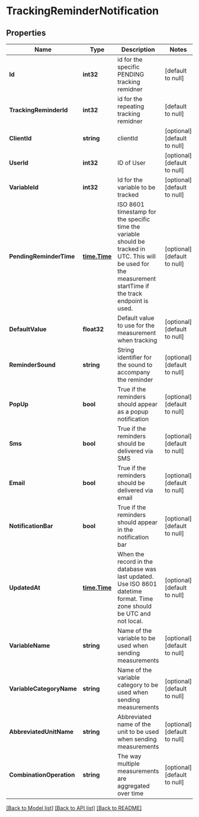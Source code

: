 # TrackingReminderNotification

## Properties
Name | Type | Description | Notes
------------ | ------------- | ------------- | -------------
**Id** | **int32** | id for the specific PENDING tracking remidner | [default to null]
**TrackingReminderId** | **int32** | id for the repeating tracking remidner | [default to null]
**ClientId** | **string** | clientId | [optional] [default to null]
**UserId** | **int32** | ID of User | [optional] [default to null]
**VariableId** | **int32** | Id for the variable to be tracked | [optional] [default to null]
**PendingReminderTime** | [**time.Time**](time.Time.md) | ISO 8601 timestamp for the specific time the variable should be tracked in UTC.  This will be used for the measurement startTime if the track endpoint is used. | [optional] [default to null]
**DefaultValue** | **float32** | Default value to use for the measurement when tracking | [optional] [default to null]
**ReminderSound** | **string** | String identifier for the sound to accompany the reminder | [optional] [default to null]
**PopUp** | **bool** | True if the reminders should appear as a popup notification | [optional] [default to null]
**Sms** | **bool** | True if the reminders should be delivered via SMS | [optional] [default to null]
**Email** | **bool** | True if the reminders should be delivered via email | [optional] [default to null]
**NotificationBar** | **bool** | True if the reminders should appear in the notification bar | [optional] [default to null]
**UpdatedAt** | [**time.Time**](time.Time.md) | When the record in the database was last updated. Use ISO 8601 datetime format. Time zone should be UTC and not local. | [optional] [default to null]
**VariableName** | **string** | Name of the variable to be used when sending measurements | [optional] [default to null]
**VariableCategoryName** | **string** | Name of the variable category to be used when sending measurements | [optional] [default to null]
**AbbreviatedUnitName** | **string** | Abbreviated name of the unit to be used when sending measurements | [optional] [default to null]
**CombinationOperation** | **string** | The way multiple measurements are aggregated over time | [optional] [default to null]

[[Back to Model list]](../README.md#documentation-for-models) [[Back to API list]](../README.md#documentation-for-api-endpoints) [[Back to README]](../README.md)


